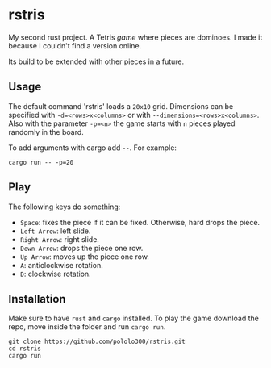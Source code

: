 # rstris

My second rust project. A Tetris _game_ where pieces are dominoes. I made it because I couldn't find a version online.

Its build to be extended with other pieces in a future.

## Usage

The default command 'rstris' loads a `20x10` grid. Dimensions can be specified with `-d=<rows>x<columns>` or with `--dimensions=<rows>x<columns>`. Also with the parameter `-p=<n>` the game starts with `n` pieces played randomly in the board.

To add arguments with cargo add `--`. For example:

```
cargo run -- -p=20
```

## Play

The following keys do something:

- `Space`: fixes the piece if it can be fixed. Otherwise, hard drops the piece.
- `Left Arrow`: left slide.
- `Right Arrow`: right slide.
- `Down Arrow`: drops the piece one row.
- `Up Arrow`: moves up the piece one row.
- `A`: anticlockwise rotation.
- `D`: clockwise rotation.

## Installation

Make sure to have `rust` and `cargo` installed. To play the game download the repo, move inside the folder and run `cargo run`.

```
git clone https://github.com/pololo300/rstris.git
cd rstris
cargo run
```

